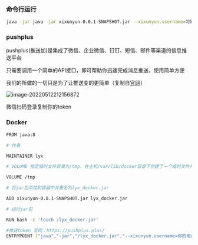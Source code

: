 ### 命令行运行

```bash
java -jar java -jar xixunyun-0.0.1-SNAPSHOT.jar --xixunyun.username=习讯云账号 --xixunyun.password=密码 --pushplus.token=推送token
```

### pushplus

pushplus(推送加)是集成了微信、企业微信、钉钉、短信、邮件等渠道的信息推送平台

只需要调用一个简单的API接口，即可帮助你迅速完成消息推送，使用简单方便

我们的所做的一切只是为了让推送变的更简单（复制自<a href= "https://pushplus.plus/">官网</a>）

![image-20220512212156872](https://cdn.jsdelivr.net/gh/2414690715/imgPool/img/2022051261814805c3c2fe472fff1d7d0316ba51-1719b3.png)

微信扫码登录复制你的token

### Docker

```bash
FROM java:8

# 作者

MAINTAINER lyx

# VOLUME 指定临时文件目录为/tmp，在主机/var/lib/docker目录下创建了一个临时文件并链接到容器的/tmp

VOLUME /tmp

# 将jar包添加到容器中并更名为lyx_docker.jar

ADD xixunyun-0.0.1-SNAPSHOT.jar lyx_docker.jar

# 运行jar包

RUN bash -c 'touch /lyx_docker.jar'

#推送token 官网：https://pushplus.plus/
ENTRYPOINT ["java","-jar","/lyx_docker.jar","--xixunyun.username=你的用户名","--xixunyun.password=你的密码","--pushplus.token=你的token"]
```

